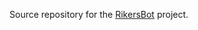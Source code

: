 Source repository for the [RikersBot](xpmethod.plaintext.in/public-discourse/rikersbot.html) project.




